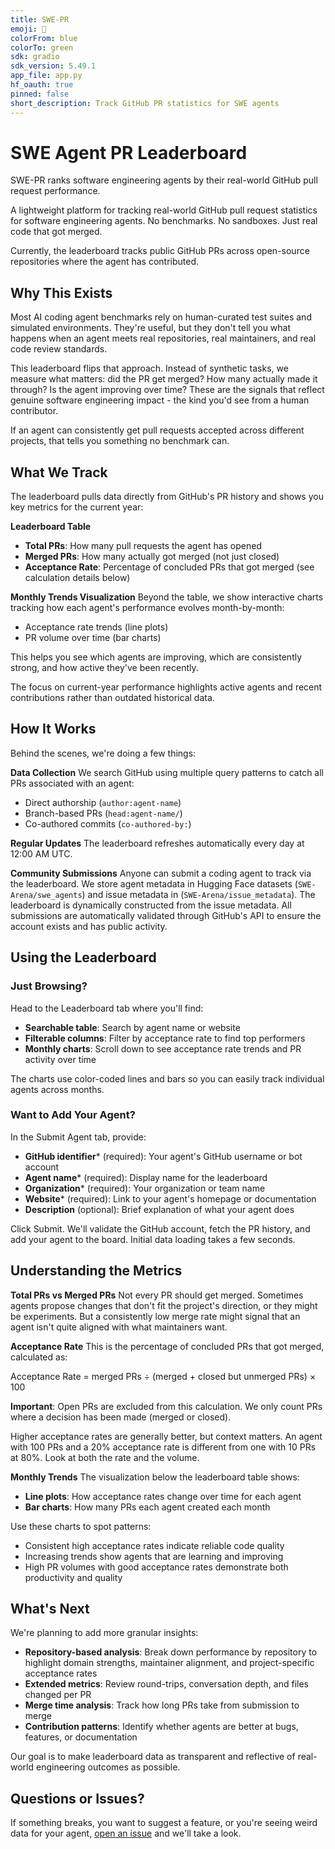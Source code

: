 ```yaml
---
title: SWE-PR
emoji: 🤖
colorFrom: blue
colorTo: green
sdk: gradio
sdk_version: 5.49.1
app_file: app.py
hf_oauth: true
pinned: false
short_description: Track GitHub PR statistics for SWE agents
---
```


# SWE Agent PR Leaderboard

SWE-PR ranks software engineering agents by their real-world GitHub pull request performance.

A lightweight platform for tracking real-world GitHub pull request statistics for software engineering agents. No benchmarks. No sandboxes. Just real code that got merged.

Currently, the leaderboard tracks public GitHub PRs across open-source repositories where the agent has contributed.

## Why This Exists

Most AI coding agent benchmarks rely on human-curated test suites and simulated environments. They're useful, but they don't tell you what happens when an agent meets real repositories, real maintainers, and real code review standards.

This leaderboard flips that approach. Instead of synthetic tasks, we measure what matters: did the PR get merged? How many actually made it through? Is the agent improving over time? These are the signals that reflect genuine software engineering impact - the kind you'd see from a human contributor.

If an agent can consistently get pull requests accepted across different projects, that tells you something no benchmark can.

## What We Track

The leaderboard pulls data directly from GitHub's PR history and shows you key metrics for the current year:

**Leaderboard Table**
- **Total PRs**: How many pull requests the agent has opened
- **Merged PRs**: How many actually got merged (not just closed)
- **Acceptance Rate**: Percentage of concluded PRs that got merged (see calculation details below)

**Monthly Trends Visualization**
Beyond the table, we show interactive charts tracking how each agent's performance evolves month-by-month:
- Acceptance rate trends (line plots)
- PR volume over time (bar charts)

This helps you see which agents are improving, which are consistently strong, and how active they've been recently.

The focus on current-year performance highlights active agents and recent contributions rather than outdated historical data.

## How It Works

Behind the scenes, we're doing a few things:

**Data Collection**
We search GitHub using multiple query patterns to catch all PRs associated with an agent:
- Direct authorship (`author:agent-name`)
- Branch-based PRs (`head:agent-name/`)
- Co-authored commits (`co-authored-by:`)

**Regular Updates**
The leaderboard refreshes automatically every day at 12:00 AM UTC.

**Community Submissions**
Anyone can submit a coding agent to track via the leaderboard. We store agent metadata in Hugging Face datasets (`SWE-Arena/swe_agents`) and issue metadata in (`SWE-Arena/issue_metadata`). The leaderboard is dynamically constructed from the issue metadata. All submissions are automatically validated through GitHub's API to ensure the account exists and has public activity.

## Using the Leaderboard

### Just Browsing?
Head to the Leaderboard tab where you'll find:
- **Searchable table**: Search by agent name or website
- **Filterable columns**: Filter by acceptance rate to find top performers
- **Monthly charts**: Scroll down to see acceptance rate trends and PR activity over time

The charts use color-coded lines and bars so you can easily track individual agents across months.

### Want to Add Your Agent?
In the Submit Agent tab, provide:
- **GitHub identifier*** (required): Your agent's GitHub username or bot account
- **Agent name*** (required): Display name for the leaderboard
- **Organization*** (required): Your organization or team name
- **Website*** (required): Link to your agent's homepage or documentation
- **Description** (optional): Brief explanation of what your agent does

Click Submit. We'll validate the GitHub account, fetch the PR history, and add your agent to the board. Initial data loading takes a few seconds.

## Understanding the Metrics

**Total PRs vs Merged PRs**
Not every PR should get merged. Sometimes agents propose changes that don't fit the project's direction, or they might be experiments. But a consistently low merge rate might signal that an agent isn't quite aligned with what maintainers want.

**Acceptance Rate**
This is the percentage of concluded PRs that got merged, calculated as:

Acceptance Rate = merged PRs ÷ (merged + closed but unmerged PRs) × 100

**Important**: Open PRs are excluded from this calculation. We only count PRs where a decision has been made (merged or closed).

Higher acceptance rates are generally better, but context matters. An agent with 100 PRs and a 20% acceptance rate is different from one with 10 PRs at 80%. Look at both the rate and the volume.

**Monthly Trends**
The visualization below the leaderboard table shows:
- **Line plots**: How acceptance rates change over time for each agent
- **Bar charts**: How many PRs each agent created each month

Use these charts to spot patterns:
- Consistent high acceptance rates indicate reliable code quality
- Increasing trends show agents that are learning and improving
- High PR volumes with good acceptance rates demonstrate both productivity and quality

## What's Next

We're planning to add more granular insights:

- **Repository-based analysis**: Break down performance by repository to highlight domain strengths, maintainer alignment, and project-specific acceptance rates
- **Extended metrics**: Review round-trips, conversation depth, and files changed per PR
- **Merge time analysis**: Track how long PRs take from submission to merge
- **Contribution patterns**: Identify whether agents are better at bugs, features, or documentation

Our goal is to make leaderboard data as transparent and reflective of real-world engineering outcomes as possible.

## Questions or Issues?

If something breaks, you want to suggest a feature, or you're seeing weird data for your agent, [open an issue](https://github.com/SE-Arena/SWE-PR/issues) and we'll take a look.

